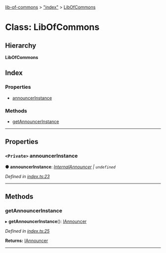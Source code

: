 [lib-of-commons](../README.md) > ["index"](../modules/_index_.md) > [LibOfCommons](../classes/_index_.libofcommons.md)

# Class: LibOfCommons

## Hierarchy

**LibOfCommons**

## Index

### Properties

* [announcerInstance](_index_.libofcommons.md#announcerinstance)

### Methods

* [getAnnouncerInstance](_index_.libofcommons.md#getannouncerinstance)

---

## Properties

<a id="announcerinstance"></a>

### `<Private>` announcerInstance

**● announcerInstance**: *[InternalAnnouncer](../interfaces/_analytics_announcer_iannouncer_.internalannouncer.md) \| `undefined`*

*Defined in [index.ts:23](https://github.com/Templum/Project-Toolbox/blob/0839fcc/lib/index.ts#L23)*

___

## Methods

<a id="getannouncerinstance"></a>

###  getAnnouncerInstance

▸ **getAnnouncerInstance**(): [IAnnouncer](../interfaces/_analytics_announcer_iannouncer_.iannouncer.md)

*Defined in [index.ts:25](https://github.com/Templum/Project-Toolbox/blob/0839fcc/lib/index.ts#L25)*

**Returns:** [IAnnouncer](../interfaces/_analytics_announcer_iannouncer_.iannouncer.md)

___

